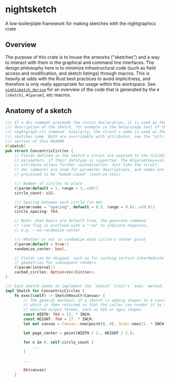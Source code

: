 # nightsketch
A low-boilerplate framework for making sketches with the nightgraphics crate

## Overview

The purpose of this crate is to house the artworks ("sketches") and a way
to interact with them in the graphical and command line interfaces. The
design philosophy here is to minimize infrastructural code (such as field
access and modification, and sketch listings) through macros. This is heavily
at odds with the Rust best practices to avoid implicitness, and therefore is
only really appropriate for usage within this workspace.
See [`nightsketch_derive`](../sketch_derive) for an overview of the code that
is generated by the `#[sketch]`, `#[param]`, etc macros.

## Anatomy of a sketch

```rust
/// If a doc comment preceeds the struct declaration, it is used as the
/// description of the sketch, for example in the help/usage text of the
/// nightgraph-cli command. Similarly, the struct's name is used as the
/// sketches name. Both are overridable with attributes, see the "attributes"
/// section of this README
#[sketch]
pub struct ConcentricCircles {
    // Fields defined in the sketch's struct are exposed to the CLI/GUI as
    // parameters, if their datatype is supported. The #[param(key=val)]
    // attribute allows further customization. Just like the struct,
    // doc comments are used for parameter descriptions, and names are
    // processed to be "kebab-cased" (such-as-this)

    /// Number of circles to place
    #[param(default = 5, range = 1..=30)]
    circle_count: u32,

    /// Spacing between each circle (in mm)
    #[param(name = "spacing", default = 0.5, range = 0.01..=10.0)]
    circle_spacing: f64,

    // Note: when bools are default true, the generate command
    // line flag is prefixed with a "-no" to indicate negation,
    // e.g. --no-randomize-center

    /// Whether or not to randomize each circle's center point
    #[param(default = true)]
    randomize_center: bool,

    // Fields can be skipped, such as for caching certain intermediate
    // geometries for subsequent renders
    #[param(internal)]
    cached_circles: Option<Vec<Circle>>,
}

/// Each sketch needs to implement the `Sketch` trait's `exec` method.
impl Sketch for ConcentricCircles {
    fn exec(&self) -> SketchResult<Canvas> {
        // The general mechanic of a sketch is adding shapes to a canvas
        // which is then returned so that the caller can render it to the
        // desired output format, such as SVG or egui shapes.
        const WIDTH: f64 = 11. * INCH;
        const HEIGHT: f64 = 17. * INCH;
        let mut canvas = Canvas::new(point(0, 0), Size::new(11. * INCH, 17. * INCH));

        let page_center = point(WIDTH / 2., HEIGHT / 2.);

        for n in 0..self.circle_count {
            ...
        }

        ...

        Ok(canvas)
    }
```
